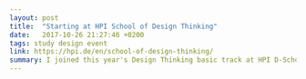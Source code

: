 ```yaml
---
layout: post
title:  "Starting at HPI School of Design Thinking"
date:   2017-10-26 21:27:46 +0200
tags: study design event
link: https://hpi.de/en/school-of-design-thinking/
summary: I joined this year's Design Thinking basic track at HPI D-School.
---
```

